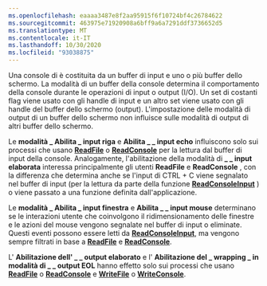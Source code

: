 ```yaml
---
ms.openlocfilehash: eaaaa3487e8f2aa95915f6f10724bf4c26784622
ms.sourcegitcommit: 463975e71920908a6bff9a6a7291ddf3736652d5
ms.translationtype: MT
ms.contentlocale: it-IT
ms.lasthandoff: 10/30/2020
ms.locfileid: "93038875"
---
```

Una console di è costituita da un buffer di input e uno o più buffer dello schermo. La modalità di un buffer della console determina il comportamento della console durante le operazioni di input o output (I/O). Un set di costanti flag viene usato con gli handle di input e un altro set viene usato con gli handle del buffer dello schermo (output). L'impostazione delle modalità di output di un buffer dello schermo non influisce sulle modalità di output di altri buffer dello schermo.

Le **modalità \_ Abilita \_ input riga** e **Abilita \_ \_ input echo** influiscono solo sui processi che usano [**ReadFile**](https://msdn.microsoft.com/library/windows/desktop/aa365467) o [**ReadConsole**](../readconsole.md) per la lettura dal buffer di input della console. Analogamente, l'abilitazione della modalità di **\_ \_ input elaborata** interessa principalmente gli utenti **ReadFile** e **ReadConsole** , con la differenza che determina anche se l'input di CTRL + C viene segnalato nel buffer di input (per la lettura da parte della funzione [**ReadConsoleInput**](../readconsoleinput.md) ) o viene passato a una funzione definita dall'applicazione.

Le **modalità \_ Abilita \_ input finestra** e **Abilita \_ \_ input mouse** determinano se le interazioni utente che coinvolgono il ridimensionamento delle finestre e le azioni del mouse vengono segnalate nel buffer di input o eliminate. Questi eventi possono essere letti da [**ReadConsoleInput**](../readconsoleinput.md), ma vengono sempre filtrati in base a [**ReadFile**](https://msdn.microsoft.com/library/windows/desktop/aa365467) e [**ReadConsole**](../readconsole.md).

L' **Abilitazione dell' \_ \_ output elaborato** e l' **Abilitazione del \_ wrapping \_ in modalità di \_ \_ output EOL** hanno effetto solo sui processi che usano [**ReadFile**](https://msdn.microsoft.com/library/windows/desktop/aa365467) o [**ReadConsole**](../readconsole.md) e [**WriteFile**](https://msdn.microsoft.com/library/windows/desktop/aa365747) o [**WriteConsole**](../writeconsole.md).

